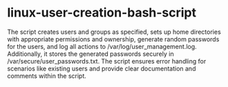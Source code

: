 # linux-user-creation-bash-script
The script creates users and groups as specified, sets up home directories with appropriate permissions and ownership, generate random passwords for the users, and log all actions to /var/log/user_management.log. Additionally, it stores the generated passwords securely in /var/secure/user_passwords.txt.
The script ensures error handling for scenarios like existing users and provide clear documentation and comments within the script.
